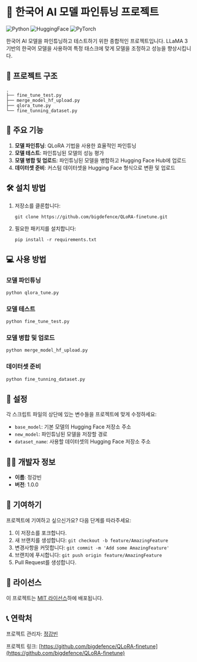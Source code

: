 # 🤖 한국어 AI 모델 파인튜닝 프로젝트

![Python](https://img.shields.io/badge/Python-3.7%2B-blue)
![HuggingFace](https://img.shields.io/badge/🤗-Transformers-yellow)
![PyTorch](https://img.shields.io/badge/PyTorch-1.9%2B-red)

한국어 AI 모델을 파인튜닝하고 테스트하기 위한 종합적인 프로젝트입니다. LLaMA 3 기반의 한국어 모델을 사용하여 특정 태스크에 맞게 모델을 조정하고 성능을 향상시킵니다.

## 📂 프로젝트 구조

```
.
├── fine_tune_test.py
├── merge_model_hf_upload.py
├── qlora_tune.py
└── fine_tunning_dataset.py
```

## 🚀 주요 기능

1. **모델 파인튜닝**: QLoRA 기법을 사용한 효율적인 파인튜닝
2. **모델 테스트**: 파인튜닝된 모델의 성능 평가
3. **모델 병합 및 업로드**: 파인튜닝된 모델을 병합하고 Hugging Face Hub에 업로드
4. **데이터셋 준비**: 커스텀 데이터셋을 Hugging Face 형식으로 변환 및 업로드

## 🛠️ 설치 방법

1. 저장소를 클론합니다:
   ```
   git clone https://github.com/bigdefence/QLoRA-finetune.git
   ```

2. 필요한 패키지를 설치합니다:
   ```
   pip install -r requirements.txt
   ```

## 💻 사용 방법

### 모델 파인튜닝

```python
python qlora_tune.py
```

### 모델 테스트

```python
python fine_tune_test.py
```

### 모델 병합 및 업로드

```python
python merge_model_hf_upload.py
```

### 데이터셋 준비

```python
python fine_tunning_dataset.py
```

## 🔧 설정

각 스크립트 파일의 상단에 있는 변수들을 프로젝트에 맞게 수정하세요:

- `base_model`: 기본 모델의 Hugging Face 저장소 주소
- `new_model`: 파인튜닝된 모델을 저장할 경로
- `dataset_name`: 사용할 데이터셋의 Hugging Face 저장소 주소

## 👨‍💻 개발자 정보

- **이름**: 정강빈
- **버전**: 1.0.0

## 🤝 기여하기

프로젝트에 기여하고 싶으신가요? 다음 단계를 따라주세요:

1. 이 저장소를 포크합니다.
2. 새 브랜치를 생성합니다: `git checkout -b feature/AmazingFeature`
3. 변경사항을 커밋합니다: `git commit -m 'Add some AmazingFeature'`
4. 브랜치에 푸시합니다: `git push origin feature/AmazingFeature`
5. Pull Request를 생성합니다.

## 📜 라이선스

이 프로젝트는 [MIT 라이선스](https://opensource.org/licenses/MIT)하에 배포됩니다.

## 📞 연락처

프로젝트 관리자: [정강빈](mailto:bigdefence@naver.com)

프로젝트 링크: [https://github.com/bigdefence/QLoRA-finetune](https://github.com/bigdefence/QLoRA-finetune)

